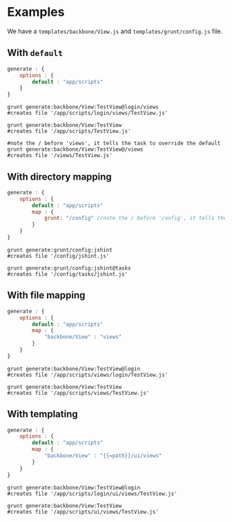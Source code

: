 # Examples

We have a `templates/backbone/View.js` and `templates/grunt/config.js` file.

## With `default`

```js
generate : {
	options : {
		default : "app/scripts"
	}
}
```
```shell
grunt generate:backbone/View:TestView@login/views
#creates file '/app/scripts/login/views/TestView.js'

grunt generate:backbone/View:TestView
#creates file '/app/scripts/TestView.js'

#note the / before 'views', it tells the task to override the default
grunt generate:backbone/View:TestView@/views
#creates file '/views/TestView.js'
```

## With directory mapping

```js
generate : {
	options : {
		default : "app/scripts"
		map : {
			grunt: "/config" //note the / before 'config', it tells the task to override the default
		}
	}
}
```
```shell
grunt generate:grunt/config:jshint
#creates file '/config/jshint.js'

grunt generate:grunt/config:jshint@tasks
#creates file '/config/tasks/jshint.js'
```

## With file mapping

```js
generate : {
	options : {
		default : "app/scripts"
		map : {
			"backbone/View" : "views"
		}
	}
}
```
```shell
grunt generate:backbone/View:TestView@login
#creates file '/app/scripts/views/login/TestView.js'

grunt generate:backbone/View:TestView
#creates file '/app/scripts/views/TestView.js'
```

## With templating

```js
generate : {
	options : {
		default : "app/scripts"
		map : {
			"backbone/View" : "{{=path}}/ui/views"
		}
	}
}
```
```shell
grunt generate:backbone/View:TestView@login
#creates file '/app/scripts/login/ui/views/TestView.js'

grunt generate:backbone/View:TestView
#creates file '/app/scripts/ui/views/TestView.js'
```

